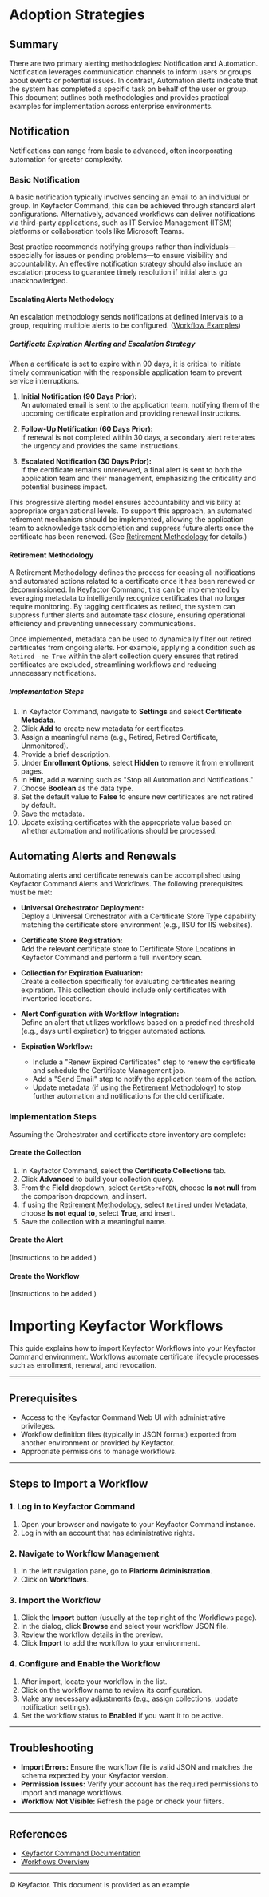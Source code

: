 # Adoption Strategies

## Summary

There are two primary alerting methodologies: Notification and Automation. Notification leverages communication channels to inform users or groups about events or potential issues. In contrast, Automation alerts indicate that the system has completed a specific task on behalf of the user or group. This document outlines both methodologies and provides practical examples for implementation across enterprise environments.

## Notification

Notifications can range from basic to advanced, often incorporating automation for greater complexity.

### Basic Notification

A basic notification typically involves sending an email to an individual or group. In Keyfactor Command, this can be achieved through standard alert configurations. Alternatively, advanced workflows can deliver notifications via third-party applications, such as IT Service Management (ITSM) platforms or collaboration tools like Microsoft Teams.

Best practice recommends notifying groups rather than individuals—especially for issues or pending problems—to ensure visibility and accountability. An effective notification strategy should also include an escalation process to guarantee timely resolution if initial alerts go unacknowledged.

#### Escalating Alerts Methodology

An escalation methodology sends notifications at defined intervals to a group, requiring multiple alerts to be configured. ([Workflow Examples](/AdoptionStrategies/Workflows/))

##### Certificate Expiration Alerting and Escalation Strategy

When a certificate is set to expire within 90 days, it is critical to initiate timely communication with the responsible application team to prevent service interruptions.

1. **Initial Notification (90 Days Prior):**  
   An automated email is sent to the application team, notifying them of the upcoming certificate expiration and providing renewal instructions.

2. **Follow-Up Notification (60 Days Prior):**  
   If renewal is not completed within 30 days, a secondary alert reiterates the urgency and provides the same instructions.

3. **Escalated Notification (30 Days Prior):**  
   If the certificate remains unrenewed, a final alert is sent to both the application team and their management, emphasizing the criticality and potential business impact.

This progressive alerting model ensures accountability and visibility at appropriate organizational levels. To support this approach, an automated retirement mechanism should be implemented, allowing the application team to acknowledge task completion and suppress future alerts once the certificate has been renewed. (See [Retirement Methodology](#retirement-methodology) for details.)

#### Retirement Methodology

A Retirement Methodology defines the process for ceasing all notifications and automated actions related to a certificate once it has been renewed or decommissioned. In Keyfactor Command, this can be implemented by leveraging metadata to intelligently recognize certificates that no longer require monitoring. By tagging certificates as retired, the system can suppress further alerts and automate task closure, ensuring operational efficiency and preventing unnecessary communications.

Once implemented, metadata can be used to dynamically filter out retired certificates from ongoing alerts. For example, applying a condition such as `Retired -ne True` within the alert collection query ensures that retired certificates are excluded, streamlining workflows and reducing unnecessary notifications.

##### Implementation Steps

1. In Keyfactor Command, navigate to **Settings** and select **Certificate Metadata**.
2. Click **Add** to create new metadata for certificates.
3. Assign a meaningful name (e.g., Retired, Retired Certificate, Unmonitored).
4. Provide a brief description.
5. Under **Enrollment Options**, select **Hidden** to remove it from enrollment pages.
6. In **Hint**, add a warning such as "Stop all Automation and Notifications."
7. Choose **Boolean** as the data type.
8. Set the default value to **False** to ensure new certificates are not retired by default.
9. Save the metadata.
10. Update existing certificates with the appropriate value based on whether automation and notifications should be processed.

## Automating Alerts and Renewals

Automating alerts and certificate renewals can be accomplished using Keyfactor Command Alerts and Workflows. The following prerequisites must be met:

- **Universal Orchestrator Deployment:**  
  Deploy a Universal Orchestrator with a Certificate Store Type capability matching the certificate store environment (e.g., IISU for IIS websites).

- **Certificate Store Registration:**  
  Add the relevant certificate store to Certificate Store Locations in Keyfactor Command and perform a full inventory scan.

- **Collection for Expiration Evaluation:**  
  Create a collection specifically for evaluating certificates nearing expiration. This collection should include only certificates with inventoried locations.

- **Alert Configuration with Workflow Integration:**  
  Define an alert that utilizes workflows based on a predefined threshold (e.g., days until expiration) to trigger automated actions.

- **Expiration Workflow:**  
  - Include a "Renew Expired Certificates" step to renew the certificate and schedule the Certificate Management job.
  - Add a "Send Email" step to notify the application team of the action.
  - Update metadata (if using the [Retirement Methodology](#retirement-methodology)) to stop further automation and notifications for the old certificate.

### Implementation Steps

Assuming the Orchestrator and certificate store inventory are complete:

#### Create the Collection

1. In Keyfactor Command, select the **Certificate Collections** tab.
2. Click **Advanced** to build your collection query.
3. From the **Field** dropdown, select `CertStoreFQDN`, choose **Is not null** from the comparison dropdown, and insert.
4. If using the [Retirement Methodology](#retirement-methodology), select `Retired` under Metadata, choose **Is not equal to**, select **True**, and insert.
5. Save the collection with a meaningful name.

#### Create the Alert

(Instructions to be added.)

#### Create the Workflow

(Instructions to be added.)

# Importing Keyfactor Workflows

This guide explains how to import Keyfactor Workflows into your Keyfactor Command environment. Workflows automate certificate lifecycle processes such as enrollment, renewal, and revocation.

---

## Prerequisites

- Access to the Keyfactor Command Web UI with administrative privileges.
- Workflow definition files (typically in JSON format) exported from another environment or provided by Keyfactor.
- Appropriate permissions to manage workflows.

---

## Steps to Import a Workflow

### 1. Log in to Keyfactor Command

1. Open your browser and navigate to your Keyfactor Command instance.
2. Log in with an account that has administrative rights.

### 2. Navigate to Workflow Management

1. In the left navigation pane, go to **Platform Administration**.
2. Click on **Workflows**.

### 3. Import the Workflow

1. Click the **Import** button (usually at the top right of the Workflows page).
2. In the dialog, click **Browse** and select your workflow JSON file.
3. Review the workflow details in the preview.
4. Click **Import** to add the workflow to your environment.

### 4. Configure and Enable the Workflow

1. After import, locate your workflow in the list.
2. Click on the workflow name to review its configuration.
3. Make any necessary adjustments (e.g., assign collections, update notification settings).
4. Set the workflow status to **Enabled** if you want it to be active.

---

## Troubleshooting

- **Import Errors:** Ensure the workflow file is valid JSON and matches the schema expected by your Keyfactor version.
- **Permission Issues:** Verify your account has the required permissions to import and manage workflows.
- **Workflow Not Visible:** Refresh the page or check your filters.

---

## References

- [Keyfactor Command Documentation](https://software.keyfactor.com)
- [Workflows Overview](https://software.keyfactor.com/Content/Workflow/Workflows.htm)

---

© Keyfactor. This document is provided as an example
